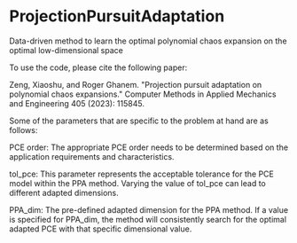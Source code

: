 # ProjectionPursuitAdaptation
Data-driven method to learn the optimal polynomial chaos expansion on the optimal low-dimensional space

To use the code, please cite the following paper:

Zeng, Xiaoshu, and Roger Ghanem. "Projection pursuit adaptation on polynomial chaos expansions." Computer Methods in Applied Mechanics and Engineering 405 (2023): 115845.


Some of the parameters that are specific to the problem at hand are as follows:

PCE order: The appropriate PCE order needs to be determined based on the application requirements and characteristics.

tol_pce: This parameter represents the acceptable tolerance for the PCE model within the PPA method. Varying the value of tol_pce can lead to different adapted dimensions.

PPA_dim: The pre-defined adapted dimension for the PPA method. If a value is specified for PPA_dim, the method will consistently search for the optimal adapted PCE with that specific dimensional value.
